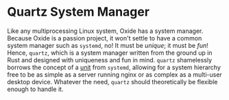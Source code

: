 # Quartz System Manager

Like any multiprocessing Linux system, Oxide has a system manager. Because Oxide is a passion project, it won't settle to have a common system manager such as `systemd`, no! It must be *unique*; it must be *fun*! Hence, `quartz`, which is a system manager written from the ground up in Rust and designed with uniqueness and fun in mind. `quartz` shamelessly borrows the concept of a [unit](/en/latest/quartz/unit/) from `systemd`, allowing for a system hierarchy free to be as simple as a server running nginx or as complex as a multi-user desktop device. Whatever the need, `quartz` should theoretically be flexible enough to handle it.
